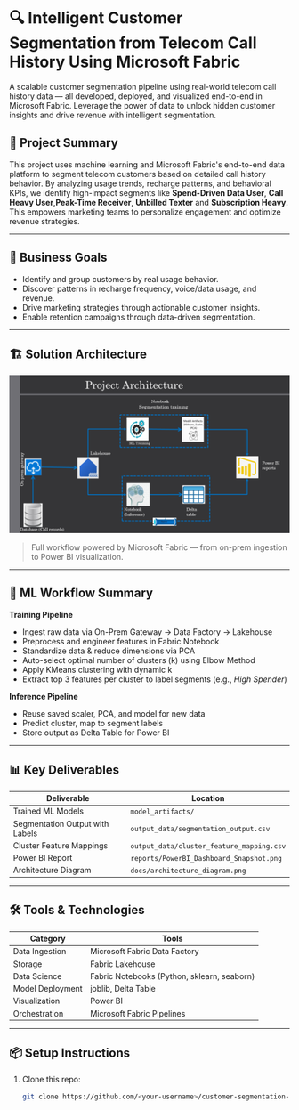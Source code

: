 # 🔍 Intelligent Customer Segmentation from Telecom Call History Using Microsoft Fabric
A scalable customer segmentation pipeline using real-world telecom call history data — all developed, deployed, and visualized end-to-end in Microsoft Fabric.
Leverage the power of data to unlock hidden customer insights and drive revenue with intelligent segmentation.

## 🚀 Project Summary

This project uses machine learning and Microsoft Fabric's end-to-end data platform to segment telecom customers based on detailed call history behavior. By analyzing usage trends, recharge patterns, and behavioral KPIs, we identify high-impact segments like **Spend-Driven Data User**, **Call Heavy User**,**Peak-Time Receiver**, **Unbilled Texter** and **Subscription Heavy**. This empowers marketing teams to personalize engagement and optimize revenue strategies.

---

## 🎯 Business Goals

- Identify and group customers by real usage behavior.
- Discover patterns in recharge frequency, voice/data usage, and revenue.
- Drive marketing strategies through actionable customer insights.
- Enable retention campaigns through data-driven segmentation.

---

## 🏗️ Solution Architecture

![Architecture Diagram](docs/architecture.png)

> Full workflow powered by Microsoft Fabric — from on-prem ingestion to Power BI visualization.

---

## 🧪 ML Workflow Summary

**Training Pipeline**
- Ingest raw data via On-Prem Gateway → Data Factory → Lakehouse
- Preprocess and engineer features in Fabric Notebook
- Standardize data & reduce dimensions via PCA
- Auto-select optimal number of clusters (k) using Elbow Method
- Apply KMeans clustering with dynamic k
- Extract top 3 features per cluster to label segments (e.g., *High Spender*)

**Inference Pipeline**
- Reuse saved scaler, PCA, and model for new data
- Predict cluster, map to segment labels
- Store output as Delta Table for Power BI

---

## 📊 Key Deliverables

| Deliverable                        | Location                             |
|-----------------------------------|--------------------------------------|
| Trained ML Models                 | `model_artifacts/`                   |
| Segmentation Output with Labels   | `output_data/segmentation_output.csv`|
| Cluster Feature Mappings          | `output_data/cluster_feature_mapping.csv` |
| Power BI Report                   | `reports/PowerBI_Dashboard_Snapshot.png` |
| Architecture Diagram              | `docs/architecture_diagram.png`     |

---

## 🛠️ Tools & Technologies

| Category             | Tools                                      |
|----------------------|---------------------------------------------|
| Data Ingestion        | Microsoft Fabric Data Factory               |
| Storage               | Fabric Lakehouse                            |
| Data Science          | Fabric Notebooks (Python, sklearn, seaborn) |
| Model Deployment      | joblib, Delta Table                         |
| Visualization         | Power BI                                    |
| Orchestration         | Microsoft Fabric Pipelines                  |

---

## 📦 Setup Instructions

1. Clone this repo:
   ```bash
   git clone https://github.com/<your-username>/customer-segmentation-fabric.git
